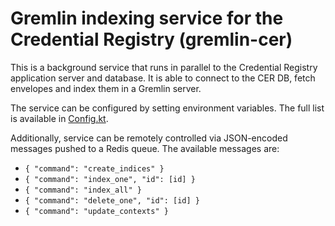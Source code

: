 # Gremlin indexing service for the Credential Registry (gremlin-cer)

This is a background service that runs in parallel to the Credential Registry application server and database. It is able to connect to the CER DB, fetch envelopes and index them in a Gremlin server.

The service can be configured by setting environment variables. The full list is available in [Config.kt](src/main/kotlin/org/credentialengine/cer/gremlin/Config.kt).

Additionally, service can be remotely controlled via JSON-encoded messages pushed to a Redis queue. The available messages are:

- `{ "command": "create_indices" }`
- `{ "command": "index_one", "id": [id] }`
- `{ "command": "index_all" }`
- `{ "command": "delete_one", "id": [id] }`
- `{ "command": "update_contexts" }`
